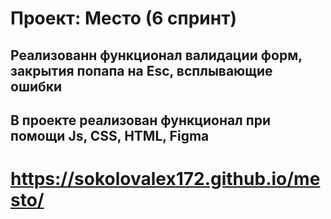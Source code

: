 # Проект: Место (6 спринт)
## Реализованн функционал валидации форм, закрытия попапа на Esc, всплывающие ошибки
## В проекте реализован функционал при помощи Js, CSS, HTML, Figma
# https://sokolovalex172.github.io/mesto/